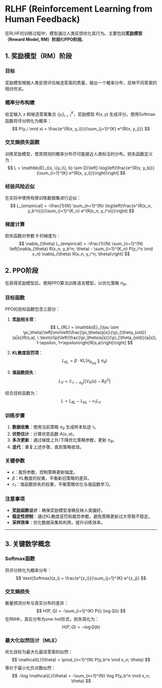

# **RLHF (Reinforcement Learning from Human Feedback)**

在RLHF的训练过程中，模型通过人类反馈优化其行为。主要包括**奖励模型（Reward Model, RM）阶段**和**PPO阶段**。

## **1. 奖励模型（RM）阶段**

### **目标**
奖励模型根据人类反馈评估候选答案的质量，输出一个概率分布，反映不同答案的相对优劣。

### **概率分布构建**
给定输入 $x$ 和候选答案集合 $\{y_i\}_{i=1}^K$，奖励模型 $R(x, y)$ 生成评分。使用Softmax函数将评分转化为概率：
$$
P(y_i \mid x) = \frac{e^{R(x, y_i)}}{\sum_{j=1}^{K} e^{R(x, y_j)}}
$$

### **交叉熵损失函数**
训练奖励模型，使其预测的概率分布尽可能接近人类标注的分布。损失函数定义为：
$$
L = \mathbb{E}_{(x, \{y_i\}, b) \sim D}\left[-\log\left(\frac{e^{R(x, y_b)}}{\sum_{i=1}^{K} e^{R(x, y_i)}}\right)\right]
$$

### **经验风险近似**
在实际中使用有限训练数据集进行近似：
$$
L_{empirical} = -\frac{1}{N} \sum_{n=1}^{N} \log\left(\frac{e^{R(x_n, y_b^n)}}{\sum_{i=1}^{K_n} e^{R(x_n, y_i^n)}}\right)
$$

### **梯度计算**
损失函数对参数 $\theta$ 的梯度为：
$$
\nabla_{\theta} L_{empirical} = -\frac{1}{N} \sum_{n=1}^{N} \left[\nabla_{\theta} R(x_n, y_b^n; \theta) - \sum_{i=1}^{K_n} P(y_i^n \mid x_n) \nabla_{\theta} R(x_n, y_i^n; \theta)\right]
$$

## **2. PPO阶段**

在获得奖励模型后，使用PPO算法训练语言模型，以优化策略 $\pi_\theta$。

### **目标函数**
PPO的目标函数包含三部分：
1. **奖励相关项**：
   $$
   L_{RL} = \mathbb{E}_{\tau \sim \pi_\theta}\left[\min\left(\frac{\pi_\theta(a|s)}{\pi_{\theta_{old}}(a|s)}R(s,a), \ \text{clip}\left(\frac{\pi_\theta(a|s)}{\pi_{\theta_{old}}(a|s)}, 1-\epsilon, 1+\epsilon\right)R(s,a)\right)\right]
   $$

2. **KL散度惩罚项**：
   $$
   L_{KL} = \beta \cdot \text{KL}(\pi_{\theta_{old}} \parallel \pi_\theta)
   $$

3. **值函数损失**：
   $$
   L_V = \mathbb{E}_{\tau \sim \pi_\theta}\left[(V_\theta(s) - R_t)^2\right]
   $$

综合目标函数为：
$$
L = L_{RL} - L_{KL} - c_1 L_V
$$

### **训练步骤**
1. **数据收集**：使用当前策略 $\pi_\theta$ 生成样本轨迹 $\tau$。
2. **优势估计**：计算优势函数 $A(s,a)$。
3. **多次更新**：通过梯度上升/下降优化策略参数，更新 $\pi_\theta$。
4. **迭代**：重复上述步骤，直到策略收敛。

### **关键参数**
- $\epsilon$：裁剪参数，控制策略更新幅度。
- $\beta$：KL散度的权重，平衡新旧策略的差异。
- $c_1$：值函数损失的权重，平衡策略优化与值函数学习。

### **注意事项**
- **奖励函数设计**：确保奖励模型准确反映人类偏好。
- **稳定性控制**：通过KL散度惩罚和裁剪参数，避免策略更新过大导致不稳定。
- **采样效率**：优化数据采集和利用，提升训练效率。

---

## **3. 关键数学概念**

### **Softmax函数**
将评分转化为概率分布：
$$
\text{Softmax}(z_i) = \frac{e^{z_i}}{\sum_{j=1}^{K} e^{z_j}}
$$

### **交叉熵损失**
衡量预测分布与真实分布的差异：
$$
H(P, Q) = -\sum_{i=1}^{K} P(i) \log Q(i)
$$
在RM中，真实分布为one-hot形式，损失简化为：
$$
H(P, Q) = -\log Q(b)
$$

### **最大化似然估计（MLE）**
优化目标为最大化最佳答案的似然：
$$
\mathcal{L}(\theta) = \prod_{n=1}^{N} P(y_b^n \mid x_n; \theta)
$$
等价于最小化负对数似然：
$$
-\log \mathcal{L}(\theta) = -\sum_{n=1}^{N} \log P(y_b^n \mid x_n; \theta)
$$

